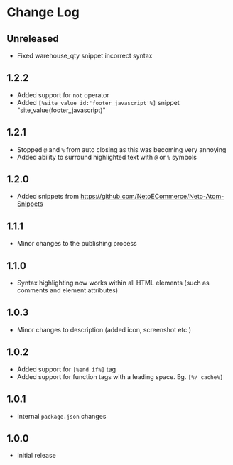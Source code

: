 # Change Log

## Unreleased
- Fixed warehouse_qty snippet incorrect syntax

## 1.2.2
- Added support for `not` operator
- Added `[%site_value id:'footer_javascript'%]` snippet "site_value(footer_javascript)"

## 1.2.1
- Stopped `@` and `%` from auto closing as this was becoming very annoying
- Added ability to surround highlighted text with `@` or `%` symbols

## 1.2.0
- Added snippets from https://github.com/NetoECommerce/Neto-Atom-Snippets

## 1.1.1
- Minor changes to the publishing process

## 1.1.0
- Syntax highlighting now works within all HTML elements (such as comments and element attributes)

## 1.0.3
- Minor changes to description (added icon, screenshot etc.)

## 1.0.2
- Added support for `[%end if%]` tag
- Added support for function tags with a leading space. Eg. `[%/ cache%]`

## 1.0.1
- Internal `package.json` changes

## 1.0.0
- Initial release